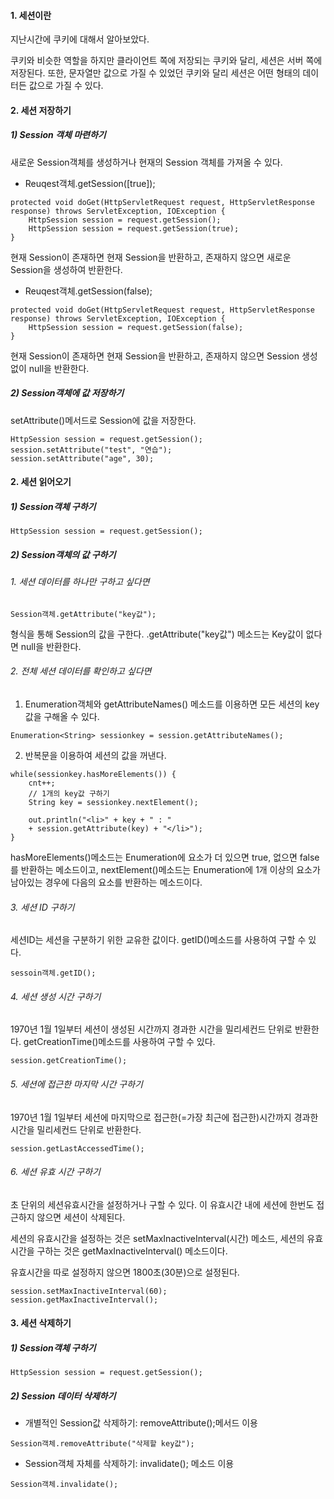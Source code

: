 #### 1. 세션이란
지난시간에 쿠키에 대해서 알아보았다.

쿠키와 비슷한 역할을 하지만 클라이언트 쪽에 저장되는 쿠키와 달리, 세션은 서버 쪽에 저장된다.
또한, 문자열만 값으로 가질 수 있었던 쿠키와 달리 세션은 어떤 형태의 데이터든 값으로 가질 수 있다.

#### 2. 세션 저장하기
##### 1) Session 객체 마련하기

새로운 Session객체를 생성하거나 현재의 Session 객체를 가져올 수 있다.

- Reuqest객체.getSession([true]);
```
protected void doGet(HttpServletRequest request, HttpServletResponse response) throws ServletException, IOException {
	HttpSession session = request.getSession();
	HttpSession session = request.getSession(true);
}
```
현재 Session이 존재하면 현재 Session을 반환하고, 존재하지 않으면 새로운 Session을 생성하여 반환한다.

-  Reuqest객체.getSession(false);
```
protected void doGet(HttpServletRequest request, HttpServletResponse response) throws ServletException, IOException {
	HttpSession session = request.getSession(false);
}
```
현재 Session이 존재하면 현재 Session을 반환하고, 존재하지 않으면 Session 생성 없이 null을 반환한다.

##### 2) Session객체에 값 저장하기

setAttribute()메서드로 Session에 값을 저장한다.
```
HttpSession session = request.getSession();
session.setAttribute("test", "연습");
session.setAttribute("age", 30);
```

#### 2. 세션 읽어오기
##### 1) Session객체 구하기
```
HttpSession session = request.getSession();
```

##### 2) Session객체의 값 구하기
###### 1. 세션 데이터를 하나만 구하고 싶다면
```
Session객체.getAttribute("key값");
```
형식을 통해 Session의 값을 구한다. 
.getAttribute("key값") 메소드는 Key값이 없다면 null을 반환한다.

###### 2. 전체 세션 데이터를 확인하고 싶다면
1. Enumeration객체와 getAttributeNames() 메소드를 이용하면 모든 세션의 key값을 구해올 수 있다.
```
Enumeration<String> sessionkey = session.getAttributeNames();
```

2. 반복문을 이용하여 세션의 값을 꺼낸다.
```
while(sessionkey.hasMoreElements()) {
	cnt++;
	// 1개의 key값 구하기
	String key = sessionkey.nextElement();
	
	out.println("<li>" + key + " : "
	+ session.getAttribute(key) + "</li>");
}
```

hasMoreElements()메소드는 Enumeration에 요소가 더 있으면 true, 없으면 false를 반환하는 메소드이고,
nextElement()메소드는 Enumeration에 1개 이상의 요소가 남아있는 경우에 다음의 요소를 반환하는 메소드이다.

###### 3. 세션 ID 구하기
세션ID는 세션을 구분하기 위한 교유한 값이다.
getID()메소드를 사용하여 구할 수 있다.
```
sessoin객체.getID();
```

###### 4. 세션 생성 시간 구하기
1970년 1월 1일부터 세션이 생성된 시간까지 경과한 시간을 밀리세컨드 단위로 반환한다. 
getCreationTime()메소드를 사용하여 구할 수 있다.
```
session.getCreationTime();
```

###### 5. 세션에 접근한 마지막 시간 구하기
1970년 1월 1일부터 세션에 마지막으로 접근한(=가장 최근에 접근한)시간까지 경과한 시간을 밀리세컨드 단위로 반환한다.
```
session.getLastAccessedTime();
```

###### 6. 세션 유효 시간 구하기
초 단위의 세션유효시간을 설정하거나 구할 수 있다.
이 유효시간 내에 세션에 한번도 접근하지 않으면 세션이 삭제된다.

세션의 유효시간을 설정하는 것은 setMaxInactiveInterval(시간) 메소드, 세션의 유효시간을 구하는 것은 getMaxInactiveInterval() 메소드이다.

유효시간을 따로 설정하지 않으면 1800초(30분)으로 설정된다.
```
session.setMaxInactiveInterval(60);
session.getMaxInactiveInterval();
```


#### 3. 세션 삭제하기
##### 1) Session객체 구하기
```
HttpSession session = request.getSession();
```
##### 2) Session 데이터 삭제하기
- 개별적인 Session값 삭제하기: removeAttribute();메서드 이용
```
Session객체.removeAttribute("삭제할 key값");
```

- Session객체 자체를 삭제하기: invalidate(); 메소드 이용
```
Session객체.invalidate();
```
